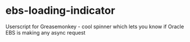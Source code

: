 # ebs-loading-indicator
Userscript for Greasemonkey - cool spinner which lets you know if Oracle EBS is making any async request

